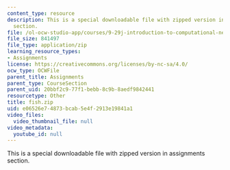 ```yaml
---
content_type: resource
description: This is a special downloadable file with zipped version in assignments
  section.
file: /ol-ocw-studio-app/courses/9-29j-introduction-to-computational-neuroscience-spring-2004/e06526e74873bcab5e4f2913e19841a1_fish.zip
file_size: 841497
file_type: application/zip
learning_resource_types:
- Assignments
license: https://creativecommons.org/licenses/by-nc-sa/4.0/
ocw_type: OCWFile
parent_title: Assignments
parent_type: CourseSection
parent_uid: 20bbf2c9-77f1-bebb-8c9b-8aedf9842441
resourcetype: Other
title: fish.zip
uid: e06526e7-4873-bcab-5e4f-2913e19841a1
video_files:
  video_thumbnail_file: null
video_metadata:
  youtube_id: null
---
```

This is a special downloadable file with zipped version in assignments section.